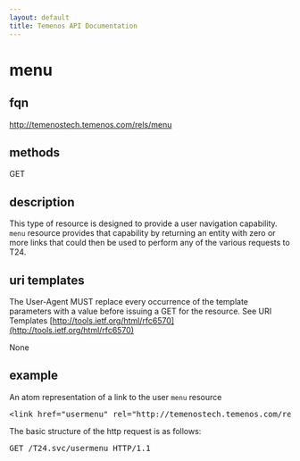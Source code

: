 ```yaml
---
layout: default
title: Temenos API Documentation
---
```


# menu

## fqn
http://temenostech.temenos.com/rels/menu

## methods
GET

## description
This type of resource is designed to provide a user navigation capability.  `menu` resource provides that capability by returning an entity with zero or more links that could then be used to perform any of the various requests to T24. 


## uri templates
The User-Agent MUST replace every occurrence of the template parameters with a value before issuing a GET for the resource.  See URI Templates [http://tools.ietf.org/html/rfc6570](http://tools.ietf.org/html/rfc6570)

None


## example
An atom representation of a link to the user `menu` resource
<pre>
&lt;link href="usermenu" rel="http://temenostech.temenos.com/rels/menu" type="application/atom+xml;type=entry" title="User Menu" hreflang="en" length="0" /&gt;
</pre>

The basic structure of the http request is as follows:
<pre>
GET /T24.svc/usermenu HTTP/1.1
</pre>